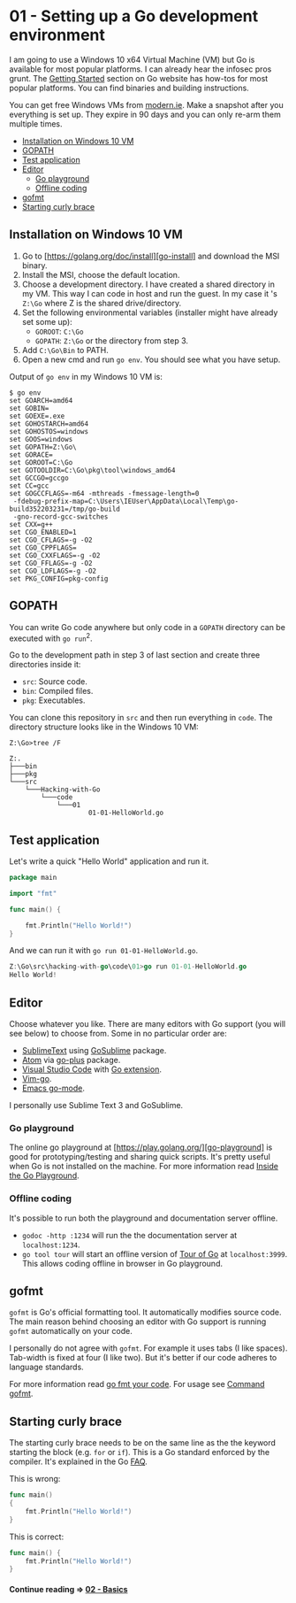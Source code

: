 # 01 - Setting up a Go development environment
I am going to use a Windows 10 x64 Virtual Machine (VM) but Go is available for most popular platforms. I can already hear the infosec pros grunt. The [Getting Started][go-install] section on Go website has how-tos for most popular platforms. You can find binaries and building instructions.

You can get free Windows VMs from [modern.ie][modern-ie-vms]. Make a snapshot after you everything is set up. They expire in 90 days and you can only re-arm them multiple times.

<!-- MarkdownTOC -->

- [Installation on Windows 10 VM](#installation-on-windows-10-vm)
- [GOPATH](#gopath)
- [Test application](#test-application)
- [Editor](#editor)
    - [Go playground](#go-playground)
    - [Offline coding](#offline-coding)
- [gofmt](#gofmt)
- [Starting curly brace](#starting-curly-brace)

<!-- /MarkdownTOC -->

<a name="installation-on-windows-10-vm"></a>
## Installation on Windows 10 VM

1. Go to [https://golang.org/doc/install][go-install] and download the MSI binary.
2. Install the MSI, choose the default location.
3. Choose a development directory. I have created a shared directory in my VM. This way I can code in host and run the guest. In my case it 's `Z:\Go` where Z is the shared drive/directory.
4. Set the following environmental variables (installer might have already set some up):
    - `GOROOT`: `C:\Go`
    - `GOPATH`: `Z:\Go` or the directory from step 3.
5. Add `C:\Go\Bin` to PATH.
6. Open a new cmd and run `go env`. You should see what you have setup.

Output of `go env` in my Windows 10 VM is:

```
$ go env
set GOARCH=amd64
set GOBIN=
set GOEXE=.exe
set GOHOSTARCH=amd64
set GOHOSTOS=windows
set GOOS=windows
set GOPATH=Z:\Go\
set GORACE=
set GOROOT=C:\Go
set GOTOOLDIR=C:\Go\pkg\tool\windows_amd64
set GCCGO=gccgo
set CC=gcc
set GOGCCFLAGS=-m64 -mthreads -fmessage-length=0 
 -fdebug-prefix-map=C:\Users\IEUser\AppData\Local\Temp\go-build352203231=/tmp/go-build
 -gno-record-gcc-switches
set CXX=g++
set CGO_ENABLED=1
set CGO_CFLAGS=-g -O2
set CGO_CPPFLAGS=
set CGO_CXXFLAGS=-g -O2
set CGO_FFLAGS=-g -O2
set CGO_LDFLAGS=-g -O2
set PKG_CONFIG=pkg-config
```

<a name="gopath"></a>
## GOPATH
You can write Go code anywhere but only code in a `GOPATH` directory can be executed with `go run`<sup>2</sup>.

Go to the development path in step 3 of last section and create three directories inside it:

- `src`: Source code.
- `bin`: Compiled files.
- `pkg`: Executables.

You can clone this repository in `src` and then run everything in `code`. The directory structure looks like in the Windows 10 VM:

```
Z:\Go>tree /F

Z:.
├───bin
├───pkg
└───src
    └───Hacking-with-Go
        └───code
            └───01
                    01-01-HelloWorld.go
```

<a name="test-application"></a>
## Test application
Let's write a quick "Hello World" application and run it.

``` go
package main

import "fmt"

func main() {

    fmt.Println("Hello World!")
}
```

And we can run it with `go run 01-01-HelloWorld.go`.

``` go
Z:\Go\src\hacking-with-go\code\01>go run 01-01-HelloWorld.go
Hello World!
```

<a name="editor"></a>
## Editor
Choose whatever you like. There are many editors with Go support (you will see below) to choose from. Some in no particular order are:

- [SublimeText][sublime-link] using [GoSublime][go-sublime-link] package.
- [Atom][atom-link] via [go-plus][go-plus-link] package.
- [Visual Studio Code][vs-code-link] with [Go extension][vs-code-go].
- [Vim-go][vim-go].
- [Emacs go-mode][emacs-go-mode].

I personally use Sublime Text 3 and GoSublime.

<a name="go-playground"></a>
### Go playground
The online go playground at [https://play.golang.org/][go-playground] is good for prototyping/testing and sharing quick scripts. It's pretty useful when Go is not installed on the machine. For more information read [Inside the Go Playground][inside-go-playground].

<a name="offline-coding"></a>
### Offline coding
It's possible to run both the playground and documentation server offline.

- `godoc -http :1234` will run the the documentation server at `localhost:1234`.
- `go tool tour` will start an offline version of [Tour of Go][tour-of-go] at `localhost:3999`. This allows coding offline in browser in Go playground.

<a name="gofmt"></a>
## gofmt
`gofmt` is Go's official formatting tool. It automatically modifies source code. The main reason behind choosing an editor with Go support is running `gofmt` automatically on your code.

I personally do not agree with `gofmt`. For example it uses tabs (I like spaces). Tab-width is fixed at four (I like two). But it's better if our code adheres to language standards.

For more information read [go fmt your code][gofmt-your-code]. For usage see [Command gofmt][command-gofmt].

<a name="starting-curly-brace"></a>
## Starting curly brace
The starting curly brace needs to be on the same line as the the keyword starting the block (e.g. `for` or `if`). This is a Go standard enforced by the compiler. It's explained in the Go [FAQ][faq-curlybrace].

This is wrong:

``` go
func main()
{
    fmt.Println("Hello World!")
}
```

This is correct:

``` go
func main() {
    fmt.Println("Hello World!")
}
```
#### Continue reading ⇒ [02 - Basics](02.0.md)

<!-- Links -->

[go-install]: https://golang.org/doc/install
[modern-ie-vms]: https://developer.microsoft.com/en-us/microsoft-edge/tools/vms/
[sublime-link]: https://www.sublimetext.com/
[atom-link]: https://atom.io/
[vs-code-link]: https://code.visualstudio.com/
[goland-link]: https://www.jetbrains.com/go/
[vim-go]: https://github.com/fatih/vim-go
[emacs-go-mode]: https://github.com/dominikh/go-mode.el
[vs-code-go]: https://marketplace.visualstudio.com/items?itemName=lukehoban.Go
[go-plus-link]: https://atom.io/packages/go-plus
[go-sublime-link]: https://github.com/DisposaBoy/GoSublime
[gofmt-your-code]: https://blog.golang.org/go-fmt-your-code
[command-gofmt]: https://golang.org/cmd/gofmt/
[go-playground]: https://play.golang.org/
[inside-go-playground]: https://blog.golang.org/playground
[tour-of-go]: https://tour.golang.org/
[faq-curlybrace]: https://golang.org/doc/faq#semicolons
